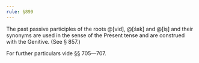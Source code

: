 ```yaml
---
rule: §899
---
```


The past passive participles of the roots @[vid], @[śak] and @[iṣ] and their synonyms are used in the sense of the Present tense and are construed with the Genitive. (See § 857.)

For further particulars vide §§ 705—707.
